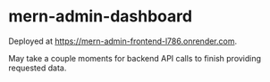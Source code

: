 # mern-admin-dashboard

Deployed at https://mern-admin-frontend-l786.onrender.com. 

May take a couple moments for backend API calls to finish providing requested data.

